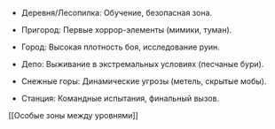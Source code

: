 

- Деревня/Лесопилка: Обучение, безопасная зона.
   
- Пригород: Первые хоррор-элементы (мимики, туман).

- Город: Высокая плотность боя, исследование руин.
   
- Депо: Выживание в экстремальных условиях (песчаные бури).
   
- Снежные горы: Динамические угрозы (метель, скрытые мобы).
   
- Станция: Командные испытания, финальный вызов.
   

[[Особые зоны между уровнями]]

